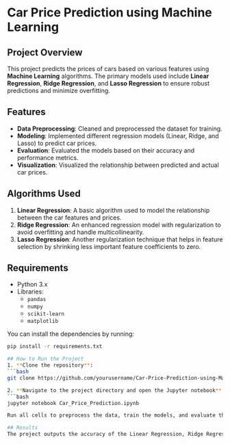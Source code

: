 # Car Price Prediction using Machine Learning

## Project Overview
This project predicts the prices of cars based on various features using **Machine Learning** algorithms. The primary models used include **Linear Regression**, **Ridge Regression**, and **Lasso Regression** to ensure robust predictions and minimize overfitting.

## Features
- **Data Preprocessing**: Cleaned and preprocessed the dataset for training.
- **Modeling**: Implemented different regression models (Linear, Ridge, and Lasso) to predict car prices.
- **Evaluation**: Evaluated the models based on their accuracy and performance metrics.
- **Visualization**: Visualized the relationship between predicted and actual car prices.

## Algorithms Used
1. **Linear Regression**: A basic algorithm used to model the relationship between the car features and prices.
2. **Ridge Regression**: An enhanced regression model with regularization to avoid overfitting and handle multicollinearity.
3. **Lasso Regression**: Another regularization technique that helps in feature selection by shrinking less important feature coefficients to zero.

## Requirements
- Python 3.x
- Libraries:
  - `pandas`
  - `numpy`
  - `scikit-learn`
  - `matplotlib`

You can install the dependencies by running:

```bash
pip install -r requirements.txt

## How to Run the Project
1. **Clone the repository**:
```bash
git clone https://github.com/yourusername/Car-Price-Prediction-using-Machine-Learning.git

2. **Navigate to the project directory and open the Jupyter notebook**:
```bash
jupyter notebook Car_Price_Prediction.ipynb

Run all cells to preprocess the data, train the models, and evaluate the results.

## Results
The project outputs the accuracy of the Linear Regression, Ridge Regression, and Lasso Regression models, and visualizes the comparison between predicted and actual car prices.
